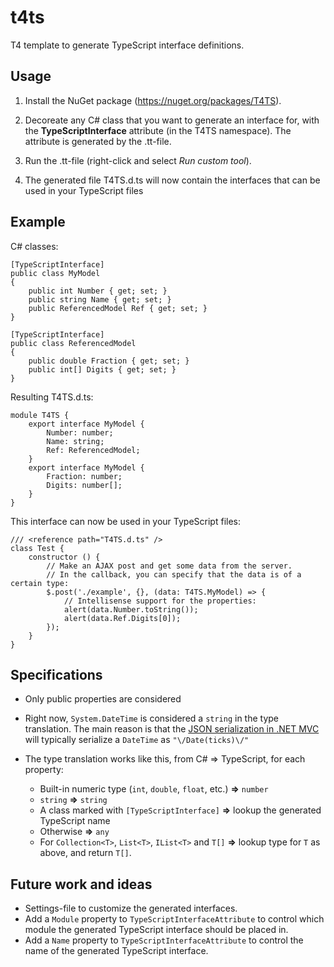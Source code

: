 t4ts
====

T4 template to generate TypeScript interface definitions.


Usage
----
 1. Install the NuGet package (https://nuget.org/packages/T4TS).

 2. Decoreate any C# class that you want to generate an interface for, with the **TypeScriptInterface** attribute (in the T4TS namespace). The attribute is generated by the .tt-file.

 3. Run the .tt-file (right-click and select *Run custom tool*).

 4. The generated file T4TS.d.ts will now contain the interfaces that can be used in your TypeScript files


Example
----

C# classes:

    [TypeScriptInterface]
    public class MyModel
    {
        public int Number { get; set; }
        public string Name { get; set; }
        public ReferencedModel Ref { get; set; }
    }

    [TypeScriptInterface]
    public class ReferencedModel
    {
        public double Fraction { get; set; }
        public int[] Digits { get; set; }
    }

Resulting T4TS.d.ts:

    module T4TS {
        export interface MyModel {
            Number: number;
            Name: string;
            Ref: ReferencedModel;
        }
        export interface MyModel {
            Fraction: number;
            Digits: number[];
        }
    }

This interface can now be used in your TypeScript files:

    /// <reference path="T4TS.d.ts" />
    class Test {
        constructor () {
            // Make an AJAX post and get some data from the server.
            // In the callback, you can specify that the data is of a certain type:
            $.post('./example', {}, (data: T4TS.MyModel) => {
                // Intellisense support for the properties:
                alert(data.Number.toString());
                alert(data.Ref.Digits[0]);
            });
        }
    }

Specifications
----
 * Only public properties are considered

 * Right now, `System.DateTime` is considered a `string` in the type translation. The main reason is that the [JSON serialization in .NET MVC](http://stackoverflow.com/questions/726334/asp-net-mvc-jsonresult-date-format) will typically serialize a `DateTime` as `"\/Date(ticks)\/"`

 * The type translation works like this, from C# => TypeScript, for each property:
   * Built-in numeric type (`int`, `double`, `float`, etc.) **=>** `number`
   * `string` **=>** `string`
   * A class marked with `[TypeScriptInterface]` **=>** lookup the generated TypeScript name
   * Otherwise **=>** `any`
   * For `Collection<T>`, `List<T>`, `IList<T>` and `T[]` **=>** lookup type for `T` as above, and return `T[]`.

Future work and ideas
----
 * Settings-file to customize the generated interfaces.
 * Add a `Module` property to `TypeScriptInterfaceAttribute` to control which module the generated TypeScript interface should be placed in.
 * Add a `Name` property to `TypeScriptInterfaceAttribute` to control the name of the generated TypeScript interface.